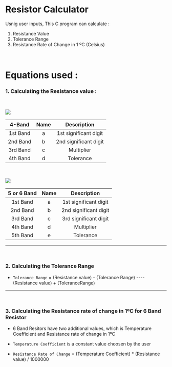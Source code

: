 # Resistor Calculator

Usnig user inputs, This C program can calculate :

1. Resistance Value
2. Tolerance Range
3. Resistance Rate of Change in 1 ºC (Celsius)

<br />

# Equations used :

### 1. Calculating the Resistance value :

<br />

![](https://circuitdigest.com/sites/default/files/inlineimages/resistance-calculation.png)

|  4-Band  | Name |      Description      |
| :------: | :--: | :-------------------: |
| 1st Band |  a   | 1st significant digit |
| 2nd Band |  b   | 2nd significant digit |
| 3rd Band |  c   |      Multiplier       |
| 4th Band |  d   |       Tolerance       |

<br />

![](https://circuitdigest.com/sites/default/files/inlineimages/5-band-resistance-calculati.png)

| 5 or 6 Band | Name |      Description      |
| :---------: | :--: | :-------------------: |
|  1st Band   |  a   | 1st significant digit |
|  2nd Band   |  b   | 2nd significant digit |
|  3rd Band   |  c   | 3rd significant digit |
|  4th Band   |  d   |      Multiplier       |
|  5th Band   |  e   |       Tolerance       |

---

<br />

### 2. Calculating the Tolerance Range

- `Tolerance Range` = (Resistance value) - (Tolerance Range) ---- (Resistance value) + (ToleranceRange)

---

<br />

### 3. Calculating the Resistance rate of change in 1ºC for 6 Band Resistor

- 6 Band Resitors have two additional values, which is Temperature Coefficient and Resistance rate of change in 1ºC

- `Temperature Coefficient` is a constant value choosen by the user

- `Resistance Rate of Change` = (Temperature Coefficient) \* (Resistance value) / 1000000
